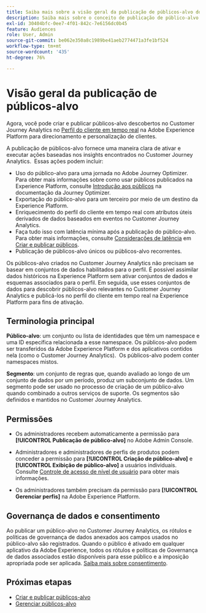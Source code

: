 ```yaml
---
title: Saiba mais sobre a visão geral da publicação de públicos-alvo do Customer Journey Analytics
description: Saiba mais sobre o conceito de publicação de público-alvo no Customer Journey Analytics
exl-id: 30404bfc-0ee7-4f01-842c-7e6156dc0b45
feature: Audiences
role: User, Admin
source-git-commit: be062e350a8c1989be41aeb2774471a3fe1bf524
workflow-type: tm+mt
source-wordcount: '435'
ht-degree: 76%

---
```


# Visão geral da publicação de públicos-alvo

Agora, você pode criar e publicar públicos-alvo descobertos no Customer Journey Analytics no [Perfil do cliente em tempo real](https://experienceleague.adobe.com/docs/experience-platform/profile/home.html?lang=pt-BR) na Adobe Experience Platform para direcionamento e personalização de clientes. 

A publicação de públicos-alvo fornece uma maneira clara de ativar e executar ações baseadas nos insights encontrados no Customer Journey Analytics.  Essas ações podem incluir:

* Uso do público-alvo para uma jornada no Adobe Journey Optimizer.
Para obter mais informações sobre como usar públicos publicados na Experience Platform, consulte [Introdução aos públicos](https://experienceleague.adobe.com/pt-br/docs/journey-optimizer/using/audiences-profiles-identities/audiences/about-audiences) na documentação da Journey Optimizer.
* Exportação do público-alvo para um terceiro por meio de um destino da Experience Platform.
* Enriquecimento do perfil do cliente em tempo real com atributos úteis derivados de dados baseados em eventos no Customer Journey Analytics.
* Faça tudo isso com latência mínima após a publicação do público-alvo.
Para obter mais informações, consulte [Considerações de latência](/help/components/audiences/publish.md#latency-considerations) em [Criar e publicar públicos](/help/components/audiences/publish.md).
* Publicação de públicos-alvo únicos ou públicos-alvo recorrentes.

Os públicos-alvo criados no Customer Journey Analytics não precisam se basear em conjuntos de dados habilitados para o perfil. É possível assimilar dados históricos na Experience Platform sem ativar conjuntos de dados e esquemas associados para o perfil. Em seguida, use esses conjuntos de dados para descobrir públicos-alvo relevantes no Customer Journey Analytics e publicá-los no perfil do cliente em tempo real na Experience Platform para fins de ativação.

## Terminologia principal

**Público-alvo**: um conjunto ou lista de identidades que têm um namespace e uma ID específica relacionada a esse namespace. Os públicos-alvo podem ser transferidos da Adobe Experience Platform e dos aplicativos contidos nela (como o Customer Journey Analytics).  Os públicos-alvo podem conter namespaces mistos.

**Segmento**: um conjunto de regras que, quando avaliado ao longo de um conjunto de dados por um período, produz um subconjunto de dados. Um segmento pode ser usado no processo de criação de um público-alvo quando combinado a outros serviços de suporte. Os segmentos são definidos e mantidos no Customer Journey Analytics.

## Permissões

* Os administradores recebem automaticamente a permissão para **[!UICONTROL Publicação de público-alvo]** no Adobe Admin Console.

* Administradores e administradores de perfis de produtos podem conceder a permissão para **[!UICONTROL Criação de público-alvo]** e **[!UICONTROL Exibição de público-alvo]** a usuários individuais. Consulte [Controle de acesso de nível de usuário](/help/technotes/access-control.md#user-level-access) para obter mais informações.

* Os administradores também precisam da permissão para **[!UICONTROL Gerenciar perfis]** na Adobe Experience Platform.

## Governança de dados e consentimento

Ao publicar um público-alvo no Customer Journey Analytics, os rótulos e políticas de governança de dados anexados aos campos usados no público-alvo são registrados.  Quando o público é ativado em qualquer aplicativo da Adobe Experience, todos os rótulos e políticas de Governança de dados associados estão disponíveis para esse público e a imposição apropriada pode ser aplicada. [Saiba mais sobre consentimento](https://experienceleague.adobe.com/docs/experience-platform/data-governance/policies/user-guide.html?lang=pt-BR#consent-policy).

## Próximas etapas

* [Criar e publicar públicos-alvo](/help/components/audiences/publish.md)
* [Gerenciar públicos-alvo](/help/components/audiences/manage.md)
